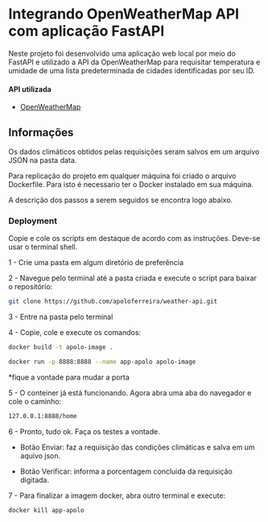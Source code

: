 
# Integrando OpenWeatherMap API com aplicação FastAPI

Neste projeto foi desenvolvido uma aplicação web local 
por meio do FastAPI e utilizado a API da OpenWeatherMap 
para requisitar temperatura e umidade de uma lista predeterminada 
de cidades identificadas por seu ID.

#### API utilizada

- [OpenWeatherMap](https://openweathermap.org/)

## Informações

Os dados climáticos obtidos pelas requisições seram salvos
em um arquivo JSON na pasta data.

Para replicação do projeto em qualquer máquina 
foi criado o arquivo Dockerfile. 
Para isto é necessario ter o Docker instalado em sua máquina.

A descrição dos passos a serem seguidos se encontra logo abaixo.

### Deployment
Copie e cole os scripts em destaque de acordo com as instruções.
Deve-se usar o terminal shell.

1 - Crie uma pasta em algum diretório de preferência

2 - Navegue pelo terminal até a pasta criada e execute o script
para baixar o repositório:
```bash
git clone https://github.com/apoloferreira/weather-api.git
```
3 - Entre na pasta pelo terminal

4 - Copie, cole e execute os comandos:
```bash
docker build -t apolo-image .
```
```bash
docker run -p 8888:8888 --name app-apolo apolo-image
```
*fique a vontade para mudar a porta

5 - O conteiner já está funcionando.
Agora abra uma aba do navegador e cole o caminho:
```bash
127.0.0.1:8888/home
```

6 - Pronto, tudo ok.
Faça os testes a vontade.

* Botão Enviar: faz a requisição das condições climáticas e salva em um aquivo json.
- Botão Verificar: informa a porcentagem concluida da requisição digitada.

7 - Para finalizar a imagem docker, abra outro terminal e execute:
```bash
docker kill app-apolo
```
